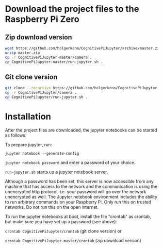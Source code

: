 # Download the project files to the Raspberry Pi Zero

## Zip download version 

```bash
wget https://github.com/holgerkenn/CognitivePiJupyter/archive/master.zip
unzip master.zip
cp -r CognitivePiJupyter-master/camera .
cp CognitivePiJupyter-master/run-jupyter.sh .
```

## Git clone version

```bash
git clone --recursive https://github.com/holgerkenn/CognitivePiJupyter.git
cp -r CognitivePiJupyter/camera .
cp CognitivePiJupyter/run-jupyter.sh .
```

# Installation

After the project files are downloaded, the jupyter notebooks can be started as follows:

To prepare jupyter, run:

`jupyter notebook --generate-config`

`jupyter notebook password` and enter a password of your choice. 

`run-jupyter.sh` starts up a jupyter notebook server.

Although a password has been set, this server is now accessible from any machine that has access to the network and the communication is using the unencrypted http protocol, i.e. your password will go over the network unencrypted as well. The Jupyter notebook environment includes the ability to run arbitrary commands on your Raspberry Pi. Only run this on trusted networks. Do not run this on the open internet.

To run the jupyter notebooks at boot, install the file "crontab" as crontab, but make sure you have set up a password (see above):

`crontab CognitivePiJupyter/crontab` (git clone version) or

`crontab CognitivePiJupyter-master/crontab` (zip download version)




